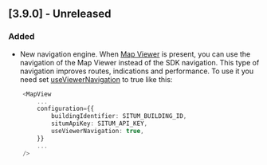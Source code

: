 ## [3.9.0] - Unreleased

### Added

-   New navigation engine. When [Map Viewer](https://situm.com/docs/built-in-wayfinding-ui/) is present, you can use the navigation of the Map Viewer instead of the SDK navigation. This type of navigation improves routes, indications and performance. To use it you need set [useViewerNavigation](https://developers.situm.com/sdk_documentation/react-native/typedoc/types/MapViewConfiguration.html#__type.useViewerNavigation) to true like this:

```typescript
    <MapView
        ...
        configuration={{
            buildingIdentifier: SITUM_BUILDING_ID,
            situmApiKey: SITUM_API_KEY,
            useViewerNavigation: true,
        }}
        ...
    />
```

